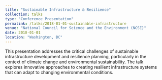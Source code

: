 ```yaml
---
title: "Sustainable Infrastructure & Resilience"
collection: talks
type: "Conference Presentation"
permalink: /talks/2018-01-01-sustainable-infrastructure
venue: "National Council for Science and the Environment (NCSE)"
date: 2018-01-01
location: "Washington, DC"
---
```


This presentation addresses the critical challenges of sustainable infrastructure development and resilience planning, particularly in the context of climate change and environmental sustainability. The talk explores innovative approaches to creating resilient infrastructure systems that can adapt to changing environmental conditions. 